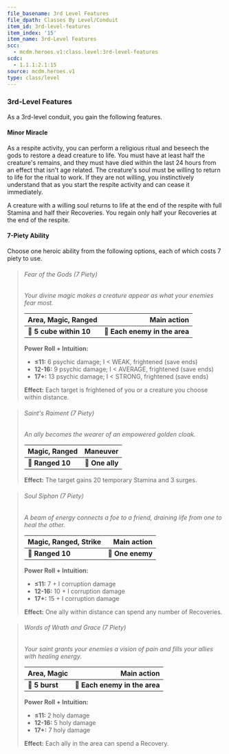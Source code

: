 ```yaml
---
file_basename: 3rd Level Features
file_dpath: Classes By Level/Conduit
item_id: 3rd-level-features
item_index: '15'
item_name: 3rd-Level Features
scc:
  - mcdm.heroes.v1:class.level:3rd-level-features
scdc:
  - 1.1.1:2.1:15
source: mcdm.heroes.v1
type: class/level
---
```


### 3rd-Level Features

As a 3rd-level conduit, you gain the following features.

#### Minor Miracle

As a respite activity, you can perform a religious ritual and beseech the gods to restore a dead creature to life. You must have at least half the creature's remains, and they must have died within the last 24 hours from an effect that isn't age related. The creature's soul must be willing to return to life for the ritual to work. If they are not willing, you instinctively understand that as you start the respite activity and can cease it immediately.

A creature with a willing soul returns to life at the end of the respite with full Stamina and half their Recoveries. You regain only half your Recoveries at the end of the respite.

#### 7-Piety Ability

Choose one heroic ability from the following options, each of which costs 7 piety to use.

<!-- -->
> ###### Fear of the Gods (7 Piety)
>
> *Your divine magic makes a creature appear as what your enemies fear most.*
>
> | **Area, Magic, Ranged** |               **Main action** |
> | ----------------------- | ----------------------------: |
> | **📏 5 cube within 10** | **🎯 Each enemy in the area** |
>
> **Power Roll + Intuition:**
>
> - **≤11:** 6 psychic damage; I < WEAK, frightened (save ends)
> - **12-16:** 9 psychic damage; I < AVERAGE, frightened (save ends)
> - **17+:** 13 psychic damage; I < STRONG, frightened (save ends)
>
> **Effect:** Each target is frightened of you or a creature you choose within distance.

<!-- -->
> ###### Saint's Raiment (7 Piety)
>
> *An ally becomes the wearer of an empowered golden cloak.*
>
> | **Magic, Ranged** |    **Maneuver** |
> | ----------------- | --------------: |
> | **📏 Ranged 10**  | **🎯 One ally** |
>
> **Effect:** The target gains 20 temporary Stamina and 3 surges.

<!-- -->
> ###### Soul Siphon (7 Piety)
>
> *A beam of energy connects a foe to a friend, draining life from one to heal the other.*
>
> | **Magic, Ranged, Strike** |  **Main action** |
> | ------------------------- | ---------------: |
> | **📏 Ranged 10**          | **🎯 One enemy** |
>
> **Power Roll + Intuition:**
>
> - **≤11:** 7 + I corruption damage
> - **12-16:** 10 + I corruption damage
> - **17+:** 15 + I corruption damage
>
> **Effect:** One ally within distance can spend any number of Recoveries.

<!-- -->
> ###### Words of Wrath and Grace (7 Piety)
>
> *Your saint grants your enemies a vision of pain and fills your allies with healing energy.*
>
> | **Area, Magic** |               **Main action** |
> | --------------- | ----------------------------: |
> | **📏 5 burst**  | **🎯 Each enemy in the area** |
>
> **Power Roll + Intuition:**
>
> - **≤11:** 2 holy damage
> - **12-16:** 5 holy damage
> - **17+:** 7 holy damage
>
> **Effect:** Each ally in the area can spend a Recovery.
